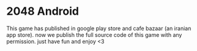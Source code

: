 # 2048 Android
This game has published in google play store and cafe bazaar (an iranian app store). now we publish the full source code of this game with any permission. just have fun and enjoy &lt;3
